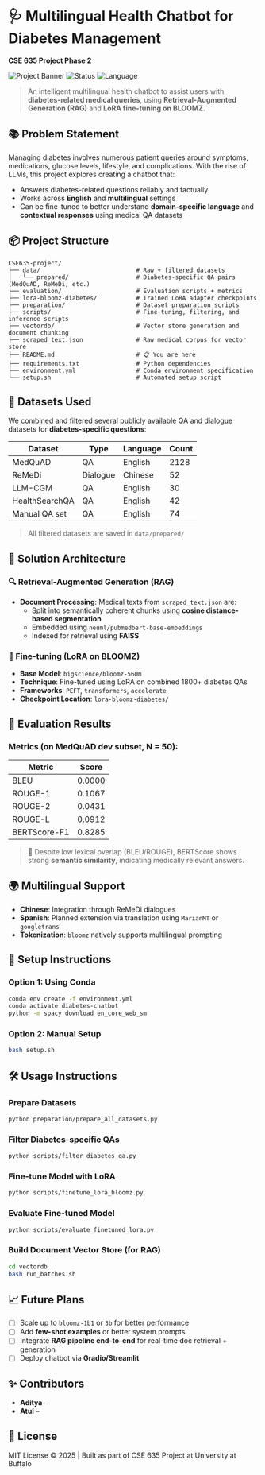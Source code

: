 # 🩺 Multilingual Health Chatbot for Diabetes Management

**CSE 635 Project Phase 2**

![Project Banner](https://img.shields.io/badge/Medical-Chatbot-blue) ![Status](https://img.shields.io/badge/Status-In%20Progress-yellow) ![Language](https://img.shields.io/badge/Multilingual-Support-green)

> An intelligent multilingual health chatbot to assist users with **diabetes-related medical queries**, using **Retrieval-Augmented Generation (RAG)** and **LoRA fine-tuning on BLOOMZ**.

## 📚 Problem Statement

Managing diabetes involves numerous patient queries around symptoms, medications, glucose levels, lifestyle, and complications. With the rise of LLMs, this project explores creating a chatbot that:

- Answers diabetes-related questions reliably and factually
- Works across **English** and **multilingual** settings
- Can be fine-tuned to better understand **domain-specific language** and **contextual responses** using medical QA datasets

## 📦 Project Structure

```
CSE635-project/
├── data/                           # Raw + filtered datasets
│   └── prepared/                   # Diabetes-specific QA pairs (MedQuAD, ReMeDi, etc.)
├── evaluation/                     # Evaluation scripts + metrics
├── lora-bloomz-diabetes/           # Trained LoRA adapter checkpoints
├── preparation/                    # Dataset preparation scripts
├── scripts/                        # Fine-tuning, filtering, and inference scripts
├── vectordb/                       # Vector store generation and document chunking
├── scraped_text.json               # Raw medical corpus for vector store
├── README.md                       # 📋 You are here
├── requirements.txt                # Python dependencies
├── environment.yml                 # Conda environment specification
└── setup.sh                        # Automated setup script
```

## 🧠 Datasets Used

We combined and filtered several publicly available QA and dialogue datasets for **diabetes-specific questions**:

| Dataset | Type | Language | Count |
|---------|------|----------|-------|
| MedQuAD | QA | English | 2128 |
| ReMeDi | Dialogue | Chinese | 52 |
| LLM-CGM | QA | English | 30 |
| HealthSearchQA | QA | English | 42 |
| Manual QA set | QA | English | 74 |

> All filtered datasets are saved in `data/prepared/`

## 🧱 Solution Architecture

### 🔍 Retrieval-Augmented Generation (RAG)

- **Document Processing**: Medical texts from `scraped_text.json` are:
  - Split into semantically coherent chunks using **cosine distance-based segmentation**
  - Embedded using `neuml/pubmedbert-base-embeddings`
  - Indexed for retrieval using **FAISS**

### 🔧 Fine-tuning (LoRA on BLOOMZ)

- **Base Model**: `bigscience/bloomz-560m`
- **Technique**: Fine-tuned using LoRA on combined 1800+ diabetes QAs
- **Frameworks**: `PEFT`, `transformers`, `accelerate`
- **Checkpoint Location**: `lora-bloomz-diabetes/`

## 🧪 Evaluation Results

### Metrics (on MedQuAD dev subset, N = 50):

| Metric | Score |
|--------|-------|
| BLEU | 0.0000 |
| ROUGE-1 | 0.1067 |
| ROUGE-2 | 0.0431 |
| ROUGE-L | 0.0912 |
| BERTScore-F1 | 0.8285 |

> 📌 Despite low lexical overlap (BLEU/ROUGE), BERTScore shows strong **semantic similarity**, indicating medically relevant answers.

## 🌍 Multilingual Support

- **Chinese**: Integration through ReMeDi dialogues
- **Spanish**: Planned extension via translation using `MarianMT` or `googletrans`
- **Tokenization**: `bloomz` natively supports multilingual prompting

## 🚀 Setup Instructions

### Option 1: Using Conda

```bash
conda env create -f environment.yml
conda activate diabetes-chatbot
python -m spacy download en_core_web_sm
```

### Option 2: Manual Setup

```bash
bash setup.sh
```

## 🛠️ Usage Instructions

### Prepare Datasets
```bash
python preparation/prepare_all_datasets.py
```

### Filter Diabetes-specific QAs
```bash
python scripts/filter_diabetes_qa.py
```

### Fine-tune Model with LoRA
```bash
python scripts/finetune_lora_bloomz.py
```

### Evaluate Fine-tuned Model
```bash
python scripts/evaluate_finetuned_lora.py
```

### Build Document Vector Store (for RAG)
```bash
cd vectordb
bash run_batches.sh
```

## 📈 Future Plans

- [ ] Scale up to `bloomz-1b1` or `3b` for better performance
- [ ] Add **few-shot examples** or better system prompts
- [ ] Integrate **RAG pipeline end-to-end** for real-time doc retrieval + generation
- [ ] Deploy chatbot via **Gradio/Streamlit**

## ✨ Contributors

- **Aditya** – 
- **Atul** – 

## 📄 License

MIT License © 2025 | Built as part of CSE 635 Project at University at Buffalo